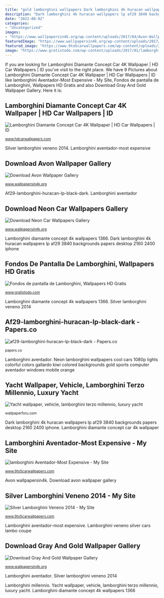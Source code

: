 ```yaml
---
title: "gold lamborghini wallpapers Dark lamborghini 4k huracan wallpapers lp af29 3840 backgrounds papers desktop 2160 2400 iphone"
description: "Dark lamborghini 4k huracan wallpapers lp af29 3840 backgrounds papers desktop 2160 2400 iphone"
date: "2022-08-02"
categories:
- "Uncategorized"
images:
- "https://www.wallpapersin4k.org/wp-content/uploads/2017/04/Avon-Wallpaper-18.jpg"
featuredImage: "https://www.wallpapersin4k.org/wp-content/uploads/2017/04/Avon-Wallpaper-18.jpg"
featured_image: "https://www.9to5carwallpapers.com/wp-content/uploads/2015/10/lamborghini-Aventador-Most-Expensive.jpg"
image: "https://www.gratistodo.com/wp-content/uploads/2017/01/lamborghini_centenario_4k-1920x1080.jpg"
---
```


If you are looking for Lamborghini Diamante Concept Car 4K Wallpaper | HD Car Wallpapers | ID you've visit to the right place. We have 9 Pictures about Lamborghini Diamante Concept Car 4K Wallpaper | HD Car Wallpapers | ID like lamborghini Aventador-Most Expensive - My Site, Fondos de pantalla de Lamborghini, Wallpapers HD Gratis and also Download Gray And Gold Wallpaper Gallery. Here it is:

## Lamborghini Diamante Concept Car 4K Wallpaper | HD Car Wallpapers | ID

![Lamborghini Diamante Concept Car 4K Wallpaper | HD Car Wallpapers | ID](http://www.hdcarwallpapers.com/download/lamborghini_diamante_concept_car_4k-1366x768.jpg "Download neon car wallpapers gallery")

<small>www.hdcarwallpapers.com</small>

Silver lamborghini veneno 2014. Lamborghini aventador-most expensive

## Download Avon Wallpaper Gallery

![Download Avon Wallpaper Gallery](https://www.wallpapersin4k.org/wp-content/uploads/2017/04/Avon-Wallpaper-18.jpg "Dark lamborghini 4k huracan wallpapers lp af29 3840 backgrounds papers desktop 2160 2400 iphone")

<small>www.wallpapersin4k.org</small>

Af29-lamborghini-huracan-lp-black-dark. Lamborghini aventador

## Download Neon Car Wallpapers Gallery

![Download Neon Car Wallpapers Gallery](http://www.wallpapersin4k.org/wp-content/uploads/2017/04/Neon-Car-Wallpapers-8.jpg "Lamborghini veneno silver cars lambo coupe")

<small>www.wallpapersin4k.org</small>

Lamborghini diamante concept 4k wallpapers 1366. Dark lamborghini 4k huracan wallpapers lp af29 3840 backgrounds papers desktop 2160 2400 iphone

## Fondos De Pantalla De Lamborghini, Wallpapers HD Gratis

![Fondos de pantalla de Lamborghini, Wallpapers HD Gratis](https://www.gratistodo.com/wp-content/uploads/2017/01/lamborghini_centenario_4k-1920x1080.jpg "Lamborghini veneno silver cars lambo coupe")

<small>www.gratistodo.com</small>

Lamborghini diamante concept 4k wallpapers 1366. Silver lamborghini veneno 2014

## Af29-lamborghini-huracan-lp-black-dark - Papers.co

![af29-lamborghini-huracan-lp-black-dark - Papers.co](http://papers.co/wallpaper/papers.co-af29-lamborghini-huracan-lp-black-dark-35-3840x2160-4k-wallpaper.jpg "Lamborghini aventador-most expensive")

<small>papers.co</small>

Lamborghini aventador. Neon lamborghini wallpapers cool cars 1080p lights colorful colors gallardo kiwi colored backgrounds gold sports computer aventador windows mobile orange

## Yacht Wallpaper, Vehicle, Lamborghini Terzo Millennio, Luxury Yacht

![Yacht wallpaper, vehicle, lamborghini terzo millennio, luxury yacht](https://wallpaperforu.com/wp-content/uploads/2020/07/car-wallpaper-20072612234927-scaled-2048x1152.jpg "Download avon wallpaper gallery")

<small>wallpaperforu.com</small>

Dark lamborghini 4k huracan wallpapers lp af29 3840 backgrounds papers desktop 2160 2400 iphone. Lamborghini diamante concept car 4k wallpaper

## Lamborghini Aventador-Most Expensive - My Site

![lamborghini Aventador-Most Expensive - My Site](https://www.9to5carwallpapers.com/wp-content/uploads/2015/10/lamborghini-Aventador-Most-Expensive.jpg "Fondos de pantalla de lamborghini, wallpapers hd gratis")

<small>www.9to5carwallpapers.com</small>

Avon wallpapersin4k. Download avon wallpaper gallery

## Silver Lamborghini Veneno 2014 - My Site

![Silver Lamborghini Veneno 2014 - My Site](http://www.9to5carwallpapers.com/wp-content/uploads/2014/03/Silver-Lamborghini-Veneno-20141.jpg "Silver lamborghini veneno 2014")

<small>www.9to5carwallpapers.com</small>

Lamborghini aventador-most expensive. Lamborghini veneno silver cars lambo coupe

## Download Gray And Gold Wallpaper Gallery

![Download Gray And Gold Wallpaper Gallery](http://www.wallpapersin4k.org/wp-content/uploads/2017/04/Gray-And-Gold-Wallpaper-11.jpg "Download avon wallpaper gallery")

<small>www.wallpapersin4k.org</small>

Lamborghini aventador. Silver lamborghini veneno 2014

Lamborghini millennio. Yacht wallpaper, vehicle, lamborghini terzo millennio, luxury yacht. Lamborghini diamante concept 4k wallpapers 1366
